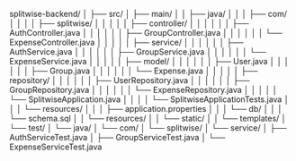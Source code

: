 splitwise-backend/
│
├── src/
│   ├── main/
│   │   ├── java/
│   │   │   ├── com/
│   │   │   │   ├── splitwise/
│   │   │   │   │   ├── controller/
│   │   │   │   │   │   ├── AuthController.java
│   │   │   │   │   │   ├── GroupController.java
│   │   │   │   │   │   └── ExpenseController.java
│   │   │   │   │   ├── service/
│   │   │   │   │   │   ├── AuthService.java
│   │   │   │   │   │   ├── GroupService.java
│   │   │   │   │   │   └── ExpenseService.java
│   │   │   │   │   ├── model/
│   │   │   │   │   │   ├── User.java
│   │   │   │   │   │   ├── Group.java
│   │   │   │   │   │   └── Expense.java
│   │   │   │   │   ├── repository/
│   │   │   │   │   │   ├── UserRepository.java
│   │   │   │   │   │   ├── GroupRepository.java
│   │   │   │   │   │   └── ExpenseRepository.java
│   │   │   │   │   └── SplitwiseApplication.java
│   │   │   │   └── SplitwiseApplicationTests.java
│   │   │   └── resources/
│   │   │       ├── application.properties
│   │   │       └── db/
│   │   │           └── schema.sql
│   │   └── resources/
│   │       └── static/
│   │       └── templates/
│   └── test/
│       └── java/
│           └── com/
│               └── splitwise/
│                   └── service/
│                       ├── AuthServiceTest.java
│                       ├── GroupServiceTest.java
│                       └── ExpenseServiceTest.java
